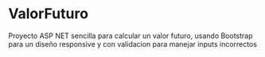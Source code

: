 # ValorFuturo
 Proyecto ASP NET sencilla para calcular un valor futuro, usando Bootstrap para un diseño responsive y con validacion para manejar inputs incorrectos
